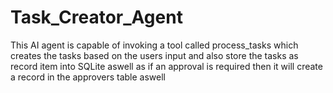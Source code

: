 # Task_Creator_Agent
This AI agent is capable of invoking a tool called process_tasks which creates the tasks based on the users input and also store the tasks as record item into SQLite aswell as if an approval is required then it will create a record in the approvers table aswell
